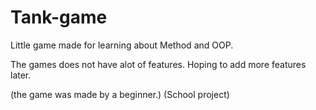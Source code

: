 # Tank-game
Little game made for learning about Method and OOP.

The games does not have alot of features. 
Hoping to add more features later.

(the game was made by a beginner.)
(School project)
